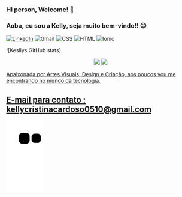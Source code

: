 ### Hi person, Welcome! 👋
### Aoba, eu sou a Kelly, seja muito bem-vindo!! 😊

[![LinkedIn](https://img.shields.io/badge/LinkedIn-0077B5?style=for-the-badge&logo=linkedin&logoColor=white)](https://www.linkedin.com/in/kelly-c-cardoso/) ![Gmail](https://img.shields.io/badge/Gmail-D14836?style=for-the-badge&logo=gmail&logoColor=white) ![CSS](https://img.shields.io/badge/CSS-239120?&style=for-the-badge&logo=css3&logoColor=white
) ![HTML](https://img.shields.io/badge/HTML-239120?style=for-the-badge&logo=html5&logoColor=white
) ![Ionic](https://img.shields.io/badge/Ionic-3880FF?style=for-the-badge&logo=ionic&logoColor=white
)

![Kesllys GitHub stats]<div align="center">
  <a href="https://github.com/kesllys">
  <img height="180em" src="https://github-readme-stats.vercel.app/api?username=kesllys&show_icons=true&theme=dracula&include_all_commits=true&count_private=true"/>
  <img height="180em" src="https://github-readme-stats.vercel.app/api/top-langs/?username=kesllys&layout=compact&langs_count=7&theme=dracula"/>
</div>


Apaixonada por Artes Visuais, Design e Criação, aos poucos vou me encontrando no mundo da tecnologia.

## E-mail para contato : kellycristinacardoso0510@gmail.com





























  ![Snake animation](https://github.com/emanuelsantossouza/emanuelsantossouza/blob/output/github-contribution-grid-snake.svg)
